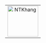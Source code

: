 <table>
<tr>
    <td align="center">
        <a href="https://github.com/ntkhang03">
            <img src="https://avatars.githubusercontent.com/u/ntkhang03?v=4" width="100px;" alt="NTKhang"/><br />
